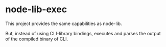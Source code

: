 ﻿# node-lib-exec

This project provides the same capabilities as node-lib.

But, instead of using CLI-library bindings, executes and parses the output of the compiled binary of CLI.
